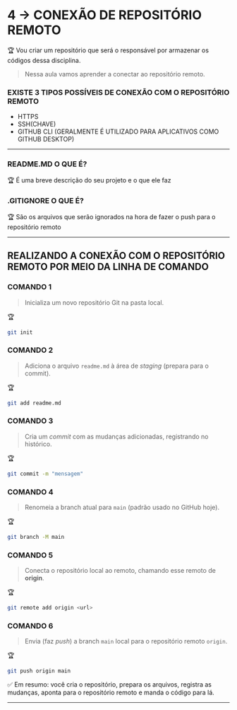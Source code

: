 # 4 → CONEXÃO DE REPOSITÓRIO REMOTO

🏆 Vou criar um repositório que será o responsável por armazenar os códigos dessa disciplina.


> Nessa aula vamos aprender a conectar ao repositório remoto.
> 

### EXISTE 3 TIPOS POSSÍVEIS DE CONEXÃO COM O REPOSITÓRIO REMOTO

- HTTPS
- SSH(CHAVE)
- GITHUB CLI (GERALMENTE É UTILIZADO PARA APLICATIVOS COMO GITHUB DESKTOP)

---

### README.MD O QUE É?

🏆 É uma breve descrição do seu projeto e o que ele faz


### .GITIGNORE O QUE É?

🏆 São os arquivos que serão ignorados na hora de fazer o push para o repositório remoto


---

## REALIZANDO A CONEXÃO COM O REPOSITÓRIO REMOTO POR MEIO DA LINHA DE COMANDO

### COMANDO 1

> Inicializa um novo repositório Git na pasta local.
> 

🏆

```bash
git init
```


### COMANDO 2

> Adiciona o arquivo `readme.md` à área de *staging* (prepara para o commit).
> 

🏆

```bash
git add readme.md
```


### COMANDO 3

> Cria um *commit* com as mudanças adicionadas, registrando no histórico.
> 

🏆

```bash
git commit -m "mensagem"
```


### COMANDO 4

> Renomeia a branch atual para `main` (padrão usado no GitHub hoje).
> 

🏆

```bash
git branch -M main
```


### COMANDO 5

> Conecta o repositório local ao remoto, chamando esse remoto de **origin**.
> 

🏆

```bash
git remote add origin <url>
```


### COMANDO 6

> Envia (faz *push*) a branch `main` local para o repositório remoto `origin`.
> 

🏆

```bash
git push origin main
```

✅ Em resumo: você cria o repositório, prepara os arquivos, registra as mudanças, aponta para o repositório remoto e manda o código para lá.


---